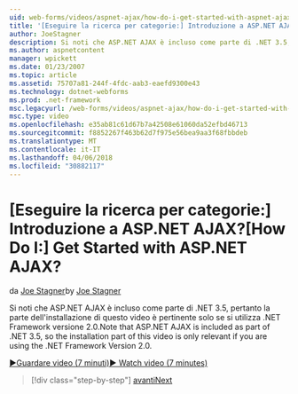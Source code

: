 ```yaml
---
uid: web-forms/videos/aspnet-ajax/how-do-i-get-started-with-aspnet-ajax
title: '[Eseguire la ricerca per categorie:] Introduzione a ASP.NET AJAX? | Microsoft Docs'
author: JoeStagner
description: Si noti che ASP.NET AJAX è incluso come parte di .NET 3.5, pertanto la parte dell'installazione di questo video è pertinente solo se si utilizza .NET Framework versione 2...
ms.author: aspnetcontent
manager: wpickett
ms.date: 01/23/2007
ms.topic: article
ms.assetid: 75707a81-244f-4fdc-aab3-eaefd9300e43
ms.technology: dotnet-webforms
ms.prod: .net-framework
msc.legacyurl: /web-forms/videos/aspnet-ajax/how-do-i-get-started-with-aspnet-ajax
msc.type: video
ms.openlocfilehash: e35ab81c61d67b7a42508e61060da52efbd46713
ms.sourcegitcommit: f8852267f463b62d7f975e56bea9aa3f68fbbdeb
ms.translationtype: MT
ms.contentlocale: it-IT
ms.lasthandoff: 04/06/2018
ms.locfileid: "30882117"
---
```

<a name="how-do-i-get-started-with-aspnet-ajax"></a><span data-ttu-id="796d3-104">[Eseguire la ricerca per categorie:] Introduzione a ASP.NET AJAX?</span><span class="sxs-lookup"><span data-stu-id="796d3-104">[How Do I:] Get Started with ASP.NET AJAX?</span></span>
====================
<span data-ttu-id="796d3-105">da [Joe Stagner](https://github.com/JoeStagner)</span><span class="sxs-lookup"><span data-stu-id="796d3-105">by [Joe Stagner](https://github.com/JoeStagner)</span></span>

<span data-ttu-id="796d3-106">Si noti che ASP.NET AJAX è incluso come parte di .NET 3.5, pertanto la parte dell'installazione di questo video è pertinente solo se si utilizza .NET Framework versione 2.0.</span><span class="sxs-lookup"><span data-stu-id="796d3-106">Note that ASP.NET AJAX is included as part of .NET 3.5, so the installation part of this video is only relevant if you are using the .NET Framework Version 2.0.</span></span>

[<span data-ttu-id="796d3-107">&#9654;Guardare video (7 minuti)</span><span class="sxs-lookup"><span data-stu-id="796d3-107">&#9654; Watch video (7 minutes)</span></span>](https://channel9.msdn.com/Blogs/ASP-NET-Site-Videos/how-do-i-get-started-with-aspnet-ajax)

> [!div class="step-by-step"]
> [<span data-ttu-id="796d3-108">avanti</span><span class="sxs-lookup"><span data-stu-id="796d3-108">Next</span></span>](how-do-i-implement-dynamic-partial-page-updates-with-aspnet-ajax.md)
